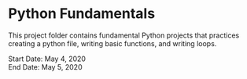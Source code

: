 # Python Fundamentals

This project folder contains fundamental Python projects that practices creating a python file, writing basic functions, and writing loops.

Start Date: May 4, 2020\
End Date: May 5, 2020